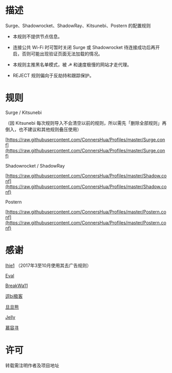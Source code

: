 # 描述
Surge、Shadowrocket、ShadowRay、Kitsunebi、Postern 的配置规则


- 本规则不提供节点信息。

- 连接公共 Wi-Fi 时可暂时关闭 Surge 或 Shadowrocket 待连接成功后再开启，否则可能出现验证页面无法加载的情况。

- 本规则主推黑名单模式，被 ☭ 和速度极慢的网站才走代理。

- REJECT 规则偏向于反劫持和跟踪保护。

# 规则
Surge / Kitsunebi

（因 Kitsunebi 每次规则导入不会清空以前的规则，所以需先「删除全部规则」再倒入，也不建议和其他规则叠压使用）

[https://raw.githubusercontent.com/ConnersHua/Profiles/master/Surge.conf](https://raw.githubusercontent.com/ConnersHua/Profiles/master/Surge.conf)

Shadowrocket / ShadowRay

[https://raw.githubusercontent.com/ConnersHua/Profiles/master/Shadow.conf](https://raw.githubusercontent.com/ConnersHua/Profiles/master/Shadow.conf)

Postern

[https://raw.githubusercontent.com/ConnersHua/Profiles/master/Postern.conf](https://raw.githubusercontent.com/ConnersHua/Profiles/master/Postern.conf)

# 感谢

[lhie1](https://github.com/lhie1) （2017年3至10月使用其去广告规则）

[Eval](https://twitter.com/OAuth4/status/829012555976712192) 

[BreakWa11](https://breakwa11.blogspot.com/2016/12/baidu.html)

[逗bi极客](http://weibo.com/1989623982/) 

[旦旦熊](https://twitter.com/zanefox/status/775330280768843776) 

[Jelly](https://twitter.com/zhgd/status/774794766953230336) 

[慕容寻](https://twitter.com/yanfengzi/status/772850538778013696) 

# 许可

转载需注明作者及项目地址
